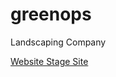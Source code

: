 # greenops
Landscaping Company

[Website Stage Site](https://toastertom.github.io/landscaping-unbranded/#!/)
